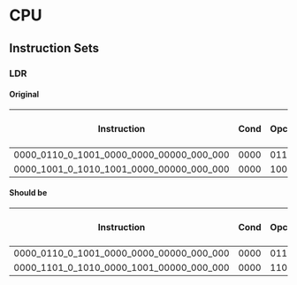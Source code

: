 # CPU

## Instruction Sets

### LDR

#### Original

| Instruction                              | Cond | Opcode | S   | Dest | Source2 | Source1 | Shift ROR | Shift ROR Cmd |
| ---------------------------------------- | ---- | ------ | --- | ---- | ------- | ------- | --------- | ------------- |
| 0000_0110_0_1001_0000_0000_00000_000_000 | 0000 | 0110   | 0   | 1001 | 0000    | 0000    | 00000     | 000           |
| 0000_1001_0_1010_1001_0000_00000_000_000 | 0000 | 1001   | 0   | 1010 | 1001    | 0000    | 00000     | 000           |

#### Should be

| Instruction                              | Cond | Opcode | S   | Dest | Source2 | Source1 | Shift ROR | Shift ROR Cmd |
| ---------------------------------------- | ---- | ------ | --- | ---- | ------- | ------- | --------- | ------------- |
| 0000_0110_0_1001_0000_0000_00000_000_000 | 0000 | 0110   | 0   | 1001 | 0000    | 0000    | 00000     | 000           |
| 0000_1101_0_1010_0000_1001_00000_000_000 | 0000 | 1101   | 0   | 1010 | 0000    | 1001    | 00000     | 000           |
